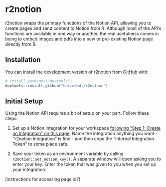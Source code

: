 
<!-- README.md is generated from README.Rmd. Please edit that file -->

# r2notion

<!-- badges: start -->
<!-- badges: end -->

r2notion wraps the primary functions of the Notion API, allowing you to
create pages and send content to Notion from R. Although most of the
API’s functions are available in one way or another, the real usefulness
comes in being to embed images and pdfs into a new or pre-existing
Notion page directly from R.

## Installation

You can install the development version of r2notion from
[GitHub](https://github.com/) with:

``` r
# install.packages("devtools")
devtools::install_github("burrowsdt/r2notion")
```

## Initial Setup

Using the Notion API requires a bit of setup on your part. Follow these
steps:

1.  Set up a Notion integration for your workspace [following “Step 1:
    Create an Integration” on this
    page](https://developers.notion.com/docs/getting-started). Name the
    integration anything you want - “r2notion integration” is fine - and
    then copy the “Internal Integration Token” to some place safe.

2.  Save your token as an environment variable by calling
    `r2notion::set_notion_key()`. A separate window will open asking you
    to enter your key. Enter the token that was given to you when you
    set up your integration.

\[instructions for accessing page id?\]

<!-- This is a basic example which shows you how to solve a common problem: -->
<!-- ```{r example} -->
<!-- library(r2notion) -->
<!-- ## basic example code -->
<!-- ``` -->
<!-- What is special about using `README.Rmd` instead of just `README.md`? You can include R chunks like so: -->
<!-- ```{r cars} -->
<!-- summary(cars) -->
<!-- ``` -->
<!-- You'll still need to render `README.Rmd` regularly, to keep `README.md` up-to-date. `devtools::build_readme()` is handy for this. You could also use GitHub Actions to re-render `README.Rmd` every time you push. An example workflow can be found here: <https://github.com/r-lib/actions/tree/v1/examples>. -->
<!-- You can also embed plots, for example: -->
<!-- ```{r pressure, echo = FALSE} -->
<!-- plot(pressure) -->
<!-- ``` -->
<!-- In that case, don't forget to commit and push the resulting figure files, so they display on GitHub and CRAN. -->
